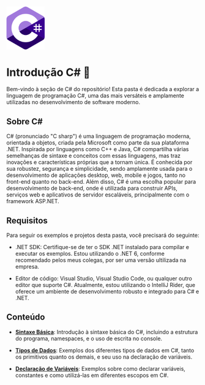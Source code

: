 ﻿<img src="../../assets/csharp-logo.png" alt="Logo c#" style="width:100px; margin-top:20px"/>

# Introdução  C# 🦈

Bem-vindo à seção de C# do repositório! Esta pasta é dedicada a explorar a linguagem de programação C#, uma das mais versáteis e amplamente utilizadas no desenvolvimento de software moderno.

## Sobre C#

C# (pronunciado "C sharp") é uma linguagem de programação moderna, orientada a objetos, criada pela Microsoft como parte da sua plataforma .NET. Inspirada por linguagens como C++ e Java, C# compartilha várias semelhanças de sintaxe e conceitos com essas linguagens, mas traz inovações e características próprias que a tornam única. É conhecida por sua robustez, segurança e simplicidade, sendo amplamente usada para o desenvolvimento de aplicações desktop, web, mobile e jogos, tanto no front-end quanto no back-end. Além disso, C# é uma escolha popular para desenvolvimento de back-end, onde é utilizada para construir APIs, serviços web e aplicativos de servidor escaláveis, principalmente com o framework ASP.NET.

## Requisitos
Para seguir os exemplos e projetos desta pasta, você precisará do seguinte:

- .NET SDK: Certifique-se de ter o SDK .NET instalado para compilar e executar os exemplos. Estou utilizando o .NET 6, conforme recomendado pelos meus colegas, por ser uma versão ultilizada na empresa.


- Editor de código: Visual Studio, Visual Studio Code, ou qualquer outro editor que suporte C#. Atualmente, estou utilizando o IntelliJ Rider, que oferece um ambiente de desenvolvimento robusto e integrado para C# e .NET.

## Conteúdo

- [**Sintaxe Básica**](HelloWorld): Introdução à sintaxe básica do C#, incluindo a estrutura do programa, namespaces, e o uso de escrita no console.


- [**Tipos de Dados**](DataTypes): Exemplos dos diferentes tipos de dados em C#, tanto os primitivos quanto os demais, e seu uso na declaração de variáveis.


- [**Declaração de Variáveis**](Variables): Exemplos sobre como declarar variáveis, constantes e como utilizá-las em diferentes escopos em C#.

